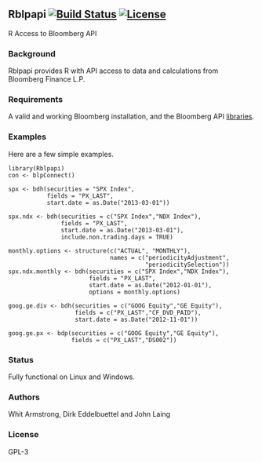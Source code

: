 
## Rblpapi [![Build Status](https://travis-ci.org/eddelbuettel/Rblpapi.png)](https://travis-ci.org/eddelbuettel/Rblpapi) [![License](http://img.shields.io/badge/license-GPL%20%28%3E=%203%29-brightgreen.svg?style=flat)](http://www.gnu.org/licenses/gpl-3.0.html)

R Access to Bloomberg API

### Background

Rblpapi provides R with API access to data and calculations from Bloomberg
Finance L.P. 

### Requirements

A valid and working Bloomberg installation, and the Bloomberg API
[libraries](http://www.bloomberglabs.com/api/libraries/).

### Examples

Here are a few simple examples.

```{.r}
library(Rblpapi)
con <- blpConnect()

spx <- bdh(securities = "SPX Index", 
           fields = "PX_LAST", 
           start.date = as.Date("2013-03-01"))

spx.ndx <- bdh(securities = c("SPX Index","NDX Index"), 
               fields = "PX_LAST",
               start.date = as.Date("2013-03-01"), 
               include.non.trading.days = TRUE)

monthly.options <- structure(c("ACTUAL", "MONTHLY"),
                             names = c("periodicityAdjustment",
                                       "periodicitySelection"))
spx.ndx.monthly <- bdh(securities = c("SPX Index","NDX Index"), 
                       fields = "PX_LAST",
                       start.date = as.Date("2012-01-01"), 
                       options = monthly.options)

goog.ge.div <- bdh(securities = c("GOOG Equity","GE Equity"),
                   fields = c("PX_LAST","CF_DVD_PAID"), 
                   start.date = as.Date("2012-11-01"))

goog.ge.px <- bdp(securities = c("GOOG Equity","GE Equity"),
                  fields = c("PX_LAST","DS002"))
```

### Status

Fully functional on Linux and Windows. 

### Authors

Whit Armstrong, Dirk Eddelbuettel and John Laing

### License

GPL-3
